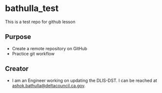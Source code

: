 # bathulla_test
This is a test repo for github lesson

## Purpose
- Create a remote repository on GitHub
- Practice git workflow

## Creator
- I am an Engineer working on updating the DLIS-DST. I can be reached at [ashok.bathulla@deltacouncil.ca.gov](mailto:ashok.bathulla@deltacouncil.ca.gov).


